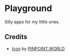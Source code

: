 # Playground

Silly apps for my little ones.

## Credits

- [Icon](https://www.iconfinder.com/icons/753116/kids_park_play_playground_swing_icon) by [PINPOINT.WORLD](https://www.iconfinder.com/pinpointworld)
